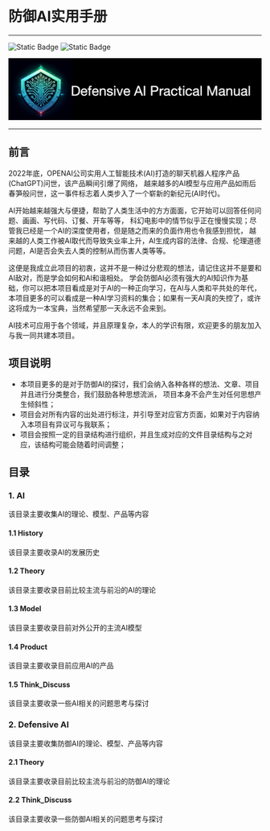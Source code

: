 # 防御AI实用手册  
***************************************
![Static Badge](https://img.shields.io/badge/license-MIT-blue)
![Static Badge](https://img.shields.io/badge/Practical_Manual-AI_Defensive-pink)

![logo.jpeg](logo/logo_1.png)
***************************************
## 前言
2022年底，OPENAI公司实用人工智能技术(AI)打造的聊天机器人程序产品(ChatGPT)问世，该产品瞬间引爆了网络，
越来越多的AI模型与应用产品如雨后春笋般问世，这一事件标志着人类步入了一个崭新的新纪元(AI时代)。

AI开始越来越强大与便捷，帮助了人类生活中的方方面面，它开始可以回答任何问题、画画、写代码、订餐、开车等等，
科幻电影中的情节似乎正在慢慢实现；尽管我已经是一个AI的深度使用者，但是随之而来的负面作用也令我感到担忧，
越来越的人类工作被AI取代而导致失业率上升，AI生成内容的法律、合规、伦理道德问题，AI是否会失去人类的控制从而伤害人类等等。

这便是我成立此项目的初衷，这并不是一种过分悲观的想法，请记住这并不是要和AI敌对，而是学会如何和AI和谐相处。
学会防御AI必须有强大的AI知识作为基础，你可以把本项目看成是对于AI的一种正向学习，在AI与人类和平共处的年代，
本项目更多的可以看成是一种AI学习资料的集合；如果有一天AI真的失控了，或许这将成为一本宝典，当然希望那一天永远不会来到。

AI技术可应用于各个领域，并且原理复杂，本人的学识有限，欢迎更多的朋友加入与我一同共建本项目。

## 项目说明
* 本项目更多的是对于防御AI的探讨，我们会纳入各种各样的想法、文章、项目并且进行分类整合，我们鼓励各种思想流派，
项目本身不会产生对任何思想产生倾斜性；
* 项目会对所有内容的出处进行标注，并引导至对应官方页面，如果对于内容纳入本项目有异议可与我联系；
* 项目会按照一定的目录结构进行组织，并且生成对应的文件目录结构与之对应，该结构可能会随着时间调整；

## 目录
### 1. AI
该目录主要收集AI的理论、模型、产品等内容
#### 1.1 History
该目录主要收录AI的发展历史

#### 1.2 Theory
该目录主要收录目前比较主流与前沿的AI的理论

#### 1.3 Model
该目录主要收录目前对外公开的主流AI模型

#### 1.4 Product
该目录主要收录目前应用AI的产品

#### 1.5 Think_Discuss
该目录主要收录一些AI相关的问题思考与探讨

### 2. Defensive AI
该目录主要收集防御AI的理论、模型、产品等内容

#### 2.1 Theory
该目录主要收录目前比较主流与前沿的防御AI的理论

#### 2.2 Think_Discuss
该目录主要收录一些防御AI相关的问题思考与探讨